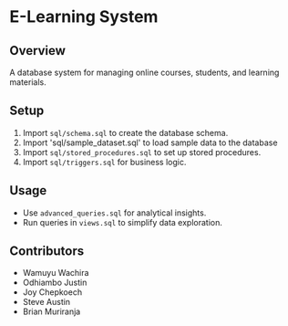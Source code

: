# E-Learning System

## Overview
A database system for managing online courses, students, and learning materials. 

## Setup
1. Import `sql/schema.sql` to create the database schema.
2. Import 'sql/sample_dataset.sql' to load sample data to the database
3. Import `sql/stored_procedures.sql` to set up stored procedures.
4. Import `sql/triggers.sql` for business logic.

## Usage
- Use `advanced_queries.sql` for analytical insights.
- Run queries in `views.sql` to simplify data exploration.

## Contributors
- Wamuyu Wachira
- Odhiambo Justin
- Joy Chepkoech
- Steve Austin
- Brian Muriranja
